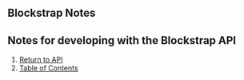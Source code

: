 ## Blockstrap Notes


Notes for developing with the Blockstrap API
---
1. [Return to API](../../)
1. [Table of Contents](../../../)
